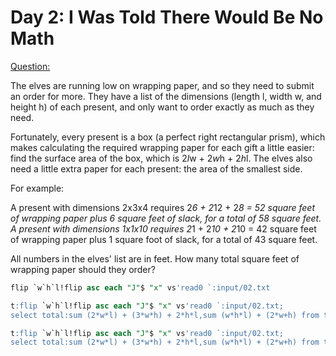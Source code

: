 # Day 2: I Was Told There Would Be No Math

[Question:](https://adventofcode.com/2015/day/2) 

The elves are running low on wrapping paper, and so they need to submit an order for more. They have a list of the dimensions (length l, width w, and height h) of each present, and only want to order exactly as much as they need.

Fortunately, every present is a box (a perfect right rectangular prism), which makes calculating the required wrapping paper for each gift a little easier: find the surface area of the box, which is 2*l*w + 2*w*h + 2*h*l. The elves also need a little extra paper for each present: the area of the smallest side.

For example:

A present with dimensions 2x3x4 requires 2*6 + 2*12 + 2*8 = 52 
square feet of wrapping paper plus 6 square feet of slack, for a total of 58 square feet.
A present with dimensions 1x1x10 requires 2*1 + 2*10 + 2*10 = 42 
square feet of wrapping paper plus 1 square foot of slack, for a total of 43 square feet.

All numbers in the elves' list are in feet. How many total square feet of wrapping paper should they order?

```sql type='grid' server='kdbserver'
flip `w`h`l!flip asc each "J"$ "x" vs'read0 `:input/02.txt
```

```sql showcodeonly
t:flip `w`h`l!flip asc each "J"$ "x" vs'read0 `:input/02.txt;
select total:sum (2*w*l) + (3*w*h) + 2*h*l,sum (w*h*l) + (2*w+h) from t
```

```sql  server='kdbserver'
t:flip `w`h`l!flip asc each "J"$ "x" vs'read0 `:input/02.txt;
select total:sum (2*w*l) + (3*w*h) + 2*h*l,sum (w*h*l) + (2*w+h) from t
```